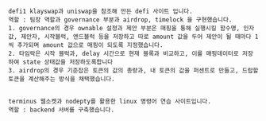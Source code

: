     defi1 klayswap과 uniswap을 참조해 만든 defi 사이트 입니다.
    역할 : 팀장 역할과 governance 부분과 airdrop, timelock 을 구현했습니다.
    1. governance의 경우 ownable 설정과 제안 부분은 매핑을 통해 실행시킬 함수명, 인자값, 제안자, 시작블럭, 엔드블럭 등을 저장하고 따로 amount 값을 두어 제안이 될 때마다 1씩 추가되며 amount 값으로 매핑이 되도록 지정했습니다.
    2. 타임락은 시작 블럭과, delay 시간으로 현재 블록과 비교하고, 이를 매핑데이터로 저장하여 state 상태값을 저장하도록합니다
    3. airdrop의 경우 기준잡은 토큰의 값의 총량과, 내 토큰의 값을 퍼센트로 만들고, 드랍할 토큰을 계산해주는 방식을 채택했습니다.


    terminus 웹소켓과 nodepty를 활용한 linux 명령어 연습 사이트입니다.
    역할 : backend 서버를 구축했습니다.

